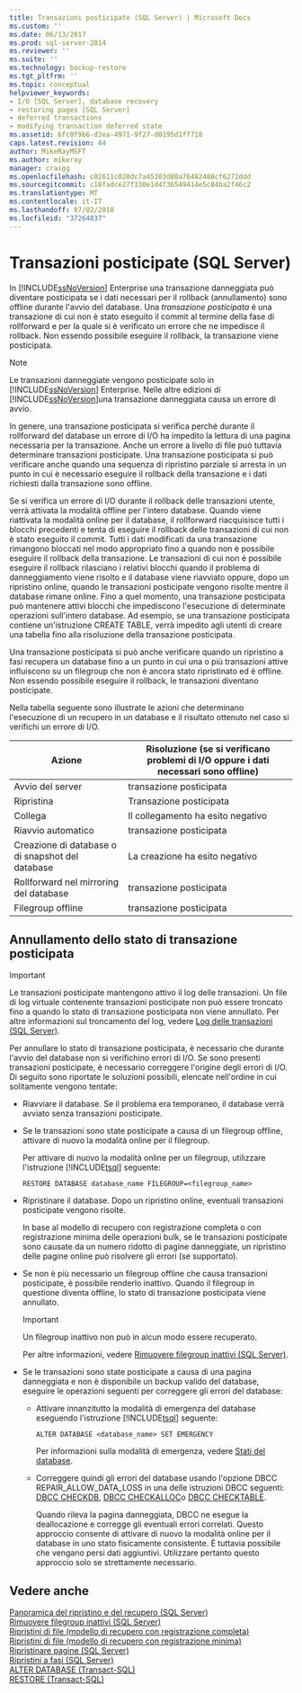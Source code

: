 ```yaml
---
title: Transazioni posticipate (SQL Server) | Microsoft Docs
ms.custom: ''
ms.date: 06/13/2017
ms.prod: sql-server-2014
ms.reviewer: ''
ms.suite: ''
ms.technology: backup-restore
ms.tgt_pltfrm: ''
ms.topic: conceptual
helpviewer_keywords:
- I/O [SQL Server], database recovery
- restoring pages [SQL Server]
- deferred transactions
- modifying transaction deferred state
ms.assetid: 6fc0f9b6-d3ea-4971-9f27-d0195d1ff718
caps.latest.revision: 44
author: MikeRayMSFT
ms.author: mikeray
manager: craigg
ms.openlocfilehash: c02611c020dc7a45303d80a76482488cf6272ddd
ms.sourcegitcommit: c18fadce27f330e1d4f36549414e5c84ba2f46c2
ms.translationtype: MT
ms.contentlocale: it-IT
ms.lasthandoff: 07/02/2018
ms.locfileid: "37264837"
---
```

# <a name="deferred-transactions-sql-server"></a>Transazioni posticipate (SQL Server)
  In [!INCLUDE[ssNoVersion](../../includes/ssnoversion-md.md)] Enterprise una transazione danneggiata può diventare posticipata se i dati necessari per il rollback (annullamento) sono offline durante l'avvio del database. Una *transazione posticipata* è una transazione di cui non è stato eseguito il commit al termine della fase di rollforward e per la quale si è verificato un errore che ne impedisce il rollback. Non essendo possibile eseguire il rollback, la transazione viene posticipata.  
  
> [!NOTE]  
>  Le transazioni danneggiate vengono posticipate solo in [!INCLUDE[ssNoVersion](../../includes/ssnoversion-md.md)] Enterprise. Nelle altre edizioni di [!INCLUDE[ssNoVersion](../../includes/ssnoversion-md.md)]una transazione danneggiata causa un errore di avvio.  
  
 In genere, una transazione posticipata si verifica perché durante il rollforward del database un errore di I/O ha impedito la lettura di una pagina necessaria per la transazione. Anche un errore a livello di file può tuttavia determinare transazioni posticipate. Una transazione posticipata si può verificare anche quando una sequenza di ripristino parziale si arresta in un punto in cui è necessario eseguire il rollback della transazione e i dati richiesti dalla transazione sono offline.  
  
 Se si verifica un errore di I/O durante il rollback delle transazioni utente, verrà attivata la modalità offline per l'intero database. Quando viene riattivata la modalità online per il database, il rollforward riacquisisce tutti i blocchi precedenti e tenta di eseguire il rollback delle transazioni di cui non è stato eseguito il commit. Tutti i dati modificati da una transazione rimangono bloccati nel modo appropriato fino a quando non è possibile eseguire il rollback della transazione. Le transazioni di cui non è possibile eseguire il rollback rilasciano i relativi blocchi quando il problema di danneggiamento viene risolto e il database viene riavviato oppure, dopo un ripristino online, quando le transazioni posticipate vengono risolte mentre il database rimane online. Fino a quel momento, una transazione posticipata può mantenere attivi blocchi che impediscono l'esecuzione di determinate operazioni sull'intero database. Ad esempio, se una transazione posticipata contiene un'istruzione CREATE TABLE, verrà impedito agli utenti di creare una tabella fino alla risoluzione della transazione posticipata.  
  
 Una transazione posticipata si può anche verificare quando un ripristino a fasi recupera un database fino a un punto in cui una o più transazioni attive influiscono su un filegroup che non è ancora stato ripristinato ed è offline. Non essendo possibile eseguire il rollback, le transazioni diventano posticipate.  
  
 Nella tabella seguente sono illustrate le azioni che determinano l'esecuzione di un recupero in un database e il risultato ottenuto nel caso si verifichi un errore di I/O.  
  
|Azione|Risoluzione (se si verificano problemi di I/O oppure i dati necessari sono offline)|  
|------------|-----------------------------------------------------------------------|  
|Avvio del server|transazione posticipata|  
|Ripristina|Transazione posticipata|  
|Collega|Il collegamento ha esito negativo|  
|Riavvio automatico|transazione posticipata|  
|Creazione di database o di snapshot del database|La creazione ha esito negativo|  
|Rollforward nel mirroring del database|transazione posticipata|  
|Filegroup offline|transazione posticipata|  
  
## <a name="moving-a-transaction-out-of-the-deferred-state"></a>Annullamento dello stato di transazione posticipata  
  
> [!IMPORTANT]  
>  Le transazioni posticipate mantengono attivo il log delle transazioni. Un file di log virtuale contenente transazioni posticipate non può essere troncato fino a quando lo stato di transazione posticipata non viene annullato. Per altre informazioni sul troncamento del log, vedere [Log delle transazioni &#40;SQL Server&#41;](../logs/the-transaction-log-sql-server.md).  
  
 Per annullare lo stato di transazione posticipata, è necessario che durante l'avvio del database non si verifichino errori di I/O. Se sono presenti transazioni posticipate, è necessario correggere l'origine degli errori di I/O. Di seguito sono riportate le soluzioni possibili, elencate nell'ordine in cui solitamente vengono tentate:  
  
-   Riavviare il database. Se il problema era temporaneo, il database verrà avviato senza transazioni posticipate.  
  
-   Se le transazioni sono state posticipate a causa di un filegroup offline, attivare di nuovo la modalità online per il filegroup.  
  
     Per attivare di nuovo la modalità online per un filegroup, utilizzare l'istruzione [!INCLUDE[tsql](../../includes/tsql-md.md)] seguente:  
  
    ```  
    RESTORE DATABASE database_name FILEGROUP=<filegroup_name>  
    ```  
  
-   Ripristinare il database. Dopo un ripristino online, eventuali transazioni posticipate vengono risolte.  
  
     In base al modello di recupero con registrazione completa o con registrazione minima delle operazioni bulk, se le transazioni posticipate sono causate da un numero ridotto di pagine danneggiate, un ripristino delle pagine online può risolvere gli errori (se supportato).  
  
-   Se non è più necessario un filegroup offline che causa transazioni posticipate, è possibile renderlo inattivo. Quando il filegroup in questione diventa offline, lo stato di transazione posticipata viene annullato.  
  
    > [!IMPORTANT]  
    >  Un filegroup inattivo non può in alcun modo essere recuperato.  
  
     Per altre informazioni, vedere [Rimuovere filegroup inattivi &#40;SQL Server&#41;](remove-defunct-filegroups-sql-server.md).  
  
-   Se le transazioni sono state posticipate a causa di una pagina danneggiata e non è disponibile un backup valido del database, eseguire le operazioni seguenti per correggere gli errori del database:  
  
    -   Attivare innanzitutto la modalità di emergenza del database eseguendo l'istruzione [!INCLUDE[tsql](../../includes/tsql-md.md)] seguente:  
  
        ```  
        ALTER DATABASE <database_name> SET EMERGENCY  
        ```  
  
         Per informazioni sulla modalità di emergenza, vedere [Stati del database](../databases/database-states.md).  
  
    -   Correggere quindi gli errori del database usando l'opzione DBCC REPAIR_ALLOW_DATA_LOSS in una delle istruzioni DBCC seguenti: [DBCC CHECKDB](/sql/t-sql/database-console-commands/dbcc-checkdb-transact-sql), [DBCC CHECKALLOC](/sql/t-sql/database-console-commands/dbcc-checkalloc-transact-sql)o [DBCC CHECKTABLE](/sql/t-sql/database-console-commands/dbcc-checktable-transact-sql).  
  
         Quando rileva la pagina danneggiata, DBCC ne esegue la deallocazione e corregge gli eventuali errori correlati. Questo approccio consente di attivare di nuovo la modalità online per il database in uno stato fisicamente consistente. È tuttavia possibile che vengano persi dati aggiuntivi. Utilizzare pertanto questo approccio solo se strettamente necessario.  
  
## <a name="see-also"></a>Vedere anche  
 [Panoramica del ripristino e del recupero &#40;SQL Server&#41;](restore-and-recovery-overview-sql-server.md)   
 [Rimuovere filegroup inattivi &#40;SQL Server&#41;](remove-defunct-filegroups-sql-server.md)   
 [Ripristini di file &#40;modello di recupero con registrazione completa&#41;](file-restores-full-recovery-model.md)   
 [Ripristini di file &#40;modello di recupero con registrazione minima&#41;](file-restores-simple-recovery-model.md)   
 [Ripristinare pagine &#40;SQL Server&#41;](restore-pages-sql-server.md)   
 [Ripristini a fasi &#40;SQL Server&#41;](piecemeal-restores-sql-server.md)   
 [ALTER DATABASE &#40;Transact-SQL&#41;](/sql/t-sql/statements/alter-database-transact-sql)   
 [RESTORE &#40;Transact-SQL&#41;](/sql/t-sql/statements/restore-statements-transact-sql)  
  
  
